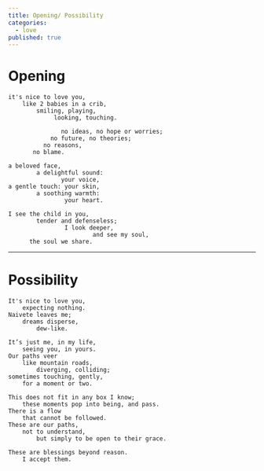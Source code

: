 ```yaml
---
title: Opening/ Possibility
categories:
  - love
published: true
---
```


# Opening

    it's nice to love you,
        like 2 babies in a crib,
            smiling, playing,
                 looking, touching.

                   no ideas, no hope or worries;
                no future, no theories;
              no reasons,
           no blame.

    a beloved face,
            a delightful sound:
                   your voice,
    a gentle touch: your skin,
            a soothing warmth:
                    your heart.

    I see the child in you,
            tender and defenseless;
                    I look deeper,
                            and see my soul,
          the soul we share.

---

# Possibility

    It's nice to love you,
        expecting nothing.
    Naivete leaves me;
        dreams disperse,
            dew-like.

    It’s just me, in my life,
        seeing you, in yours.
    Our paths veer
        like mountain roads,
            diverging, colliding;
    sometimes touching, gently,
        for a moment or two.

    This does not fit in any box I know;
        these moments pop into being, and pass.
    There is a flow
        that cannot be followed.
    These are our paths,
        not to understand,
            but simply to be open to their grace.

    These are blessings beyond reason.
        I accept them.
